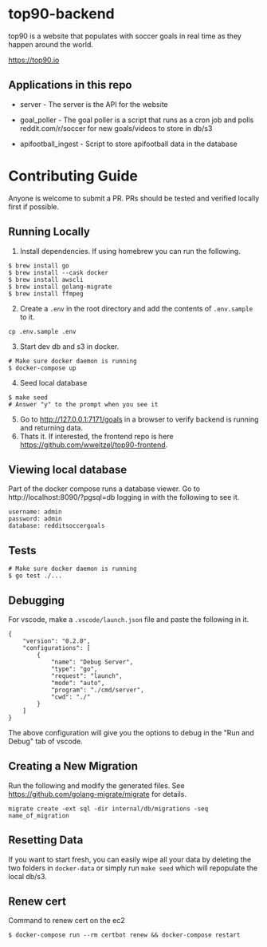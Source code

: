 # top90-backend

top90 is a website that populates with soccer goals in real time as they happen around the world.

https://top90.io

## Applications in this repo
- server - The server is the API for the website

- goal_poller - The goal poller is a script that runs as a cron job and polls reddit.com/r/soccer for new goals/videos to store in db/s3

- apifootball_ingest - Script to store apifootball data in the database

# Contributing Guide
Anyone is welcome to submit a PR. PRs should be tested and verified locally first if possible.

## Running Locally
1. Install dependencies. If using homebrew you can run the following.
```
$ brew install go
$ brew install --cask docker
$ brew install awscli
$ brew install golang-migrate
$ brew install ffmpeg
```
2. Create a `.env` in the root directory and add the contents of `.env.sample` to it.
```
cp .env.sample .env
```
3. Start dev db and s3 in docker.
```
# Make sure docker daemon is running
$ docker-compose up
```
4. Seed local database
```
$ make seed
# Answer "y" to the prompt when you see it
```
5. Go to http://127.0.0.1:7171/goals in a browser to verify backend is running and returning data.
6. Thats it. If interested, the frontend repo is here https://github.com/wweitzel/top90-frontend.

## Viewing local database
Part of the docker compose runs a database viewer. Go to http://localhost:8090/?pgsql=db logging in with the following to see it.
```
username: admin
password: admin
database: redditsoccergoals
```

## Tests
```
# Make sure docker daemon is running
$ go test ./...
```

## Debugging
For vscode, make a `.vscode/launch.json` file and paste the following in it.
```
{
    "version": "0.2.0",
    "configurations": [
        {
            "name": "Debug Server",
            "type": "go",
            "request": "launch",
            "mode": "auto",
            "program": "./cmd/server",
            "cwd": "./"
        }
    ]
}
```
The above configuration will give you the options to debug in the "Run and Debug" tab of vscode.

## Creating a New Migration
Run the following and modify the generated files. See https://github.com/golang-migrate/migrate for details.
```
migrate create -ext sql -dir internal/db/migrations -seq name_of_migration
```

## Resetting Data
If you want to start fresh, you can easily wipe all your data by deleting the two folders in `docker-data` or simply run `make seed` which will repopulate the local db/s3. 

## Renew cert
Command to renew cert on the ec2
```
$ docker-compose run --rm certbot renew && docker-compose restart
```

